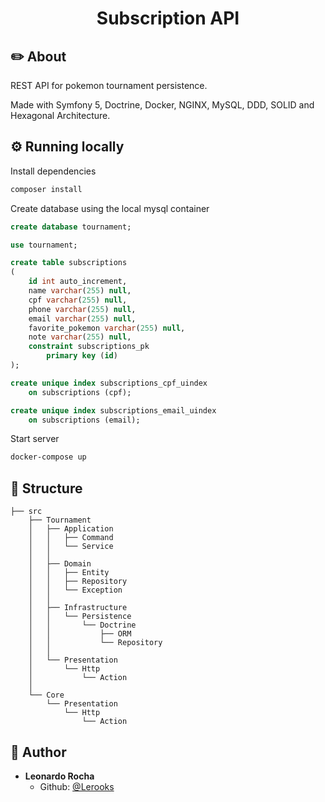 <h1 align="center"> Subscription API </h1>

## ✏️ About

REST API for pokemon tournament persistence.

Made with Symfony 5, Doctrine, Docker, NGINX, MySQL, DDD, SOLID and Hexagonal Architecture.

## ⚙️ Running locally

Install dependencies

```bash
composer install
```

Create database using the local mysql container

```sql
create database tournament;

use tournament;

create table subscriptions
(
	id int auto_increment,
	name varchar(255) null,
	cpf varchar(255) null,
	phone varchar(255) null,
	email varchar(255) null,
	favorite_pokemon varchar(255) null,
	note varchar(255) null,
	constraint subscriptions_pk
		primary key (id)
);

create unique index subscriptions_cpf_uindex
	on subscriptions (cpf);

create unique index subscriptions_email_uindex
	on subscriptions (email);

```

Start server

```bash
docker-compose up
```

## 📁 Structure

```
├── src
    ├── Tournament
    │   ├── Application
    │   │   ├── Command
    │   │   └── Service
    │   │
    │   ├── Domain
    │   │   ├── Entity
    │   │   ├── Repository
    │   │   └── Exception
    │   │
    │   ├── Infrastructure
    │   │   └── Persistence
    │   │       └── Doctrine
    │   │           ├── ORM
    │   │           └── Repository
    │   │
    │   └── Presentation
    │       └── Http
    │           └── Action
    │
    └── Core
        └── Presentation
            └── Http
                └── Action

```

## 👤 Author

- **Leonardo Rocha**
  - Github: [@Lerooks](https://github.com/Lerooks)
